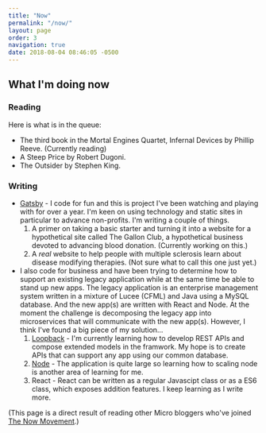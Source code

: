 ```yaml
---
title: "Now"
permalink: "/now/"
layout: page
order: 3
navigation: true
date: 2018-08-04 08:46:05 -0500
---
```

## What I'm doing now

### Reading
Here is what is in the queue:
*  The third book in the Mortal Engines Quartet, Infernal Devices by Phillip Reeve. (Currently reading)
* A Steep Price by Robert Dugoni.
* The Outsider by Stephen King.

### Writing
* [Gatsby](https://next.gatsbyjs.org/) - I code for fun and this is project I've been watching and playing with for over a year.  I'm keen on using technology and static sites in particular to advance non-profits.  I'm writing a couple of things.
  1. A primer on taking a basic starter and turning it into a website for a hypothetical site called The Gallon Club, a hypothetical business devoted to advancing blood donation. (Currently working on this.)
  2. A _real_ website to help people with multiple sclerosis learn about disease modifying therapies.  (Not sure what to call this one just yet.)
* I also code for business and have been trying to determine how to support an existing legacy application while at the same time be able to stand up new apps.  The legacy application is an enterprise management system written in a mixture of Lucee (CFML)  and Java using a MySQL database.  And the new app(s) are written with React and Node.  At the moment the challenge is decomposing the legacy app into microservices that will communicate with the new app(s).  However, I think I've found a big piece of my solution...
   1. [Loopback](https://loopback.io/) - I'm currently learning how to develop REST APIs and compose extended models in the framwork.  My hope is to create APIs that can support any app using our common database.  
   2. [Node](https://nodejs.org/en/) - The application is quite large so learning how to scaling node is another area of learning for me.
   3. React - React can be written as a regular Javascipt class or as a ES6 class, which exposes addition features.  I keep learning as I write more.
   
 (This page is a direct result of reading other Micro bloggers who've joined [The Now Movement](https://nownownow.com/about).)

 
